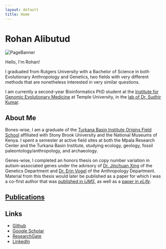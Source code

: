 ```yaml
---
layout: default
title: Home
---
```


# Rohan Alibutud

![PageBanner](/PageBanner.png)

Hello, I'm Rohan!

I graduated from Rutgers University with a Bachelor of Science in both Evolutionary Anthropology and Genetics, two fields with very different methods that are nonetheless interested in very similar questions. 

I am currently a second-year Bioinformatics PhD student at the [Institute for Genomic Evolutionary Medicine](https://igem.temple.edu/) at Temple University, in the [lab of Dr. Sudhir Kumar](https://kumarlab.net/home). 

## About Me

Bones-wise, I am a graduate of the [Turkana Basin Institute Origins Field School](https://www.turkanabasin.org/fieldschool/) affiliated with Stony Brook University and the National Museums of Kenya. I spent a semester at active field sites at both the Mpala Research Center and the Turkana Basin Institute, studying ecology, geology, fossil paleontology/anthropology, and archaeology.

Genes-wise, I completed an honors thesis on copy number variation in autism-associated genes under the advisory of [Dr. Jinchuan Xing](https://xinglab.genetics.rutgers.edu/) of the Genetics Department and [Dr. Erin Vogel](https://evolution.rutgers.edu/people/ches-faculty/ches-faculty-member/74-ches-faculty/118-erin-r-vogel) of the Anthropology Department. Material from this thesis would later be published as a paper for which I was a co-first author that was [published in *IJMS,*](https://www.mdpi.com/1422-0067/24/17/13248) as well as a [paper in *eLife*](https://elifesciences.org/articles/82809).

## [Publications](/publications.md)

## Links

* [Github](https://github.com/RohanAlibutud)
* [Google Scholar ](https://scholar.google.com/citations?hl=en&user=KfV9jIIAAAAJ)
* [ResearchGate](https://www.researchgate.net/profile/Rohan-Alibutud)
* [LinkedIn](https://www.linkedin.com/in/rohan-alibutud-2259b2104)

